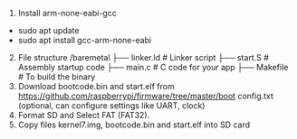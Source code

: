 1.	Install arm-none-eabi-gcc
-	sudo apt update
-	sudo apt install gcc-arm-none-eabi
2.	File structure 
/baremetal
  ├── linker.ld        # Linker script
  ├── start.S          # Assembly startup code
  ├── main.c           # C code for your app
  ├── Makefile         # To build the binary
3.	Download bootcode.bin and start.elf from  https://github.com/raspberrypi/firmware/tree/master/boot config.txt (optional, can configure settings like UART, clock)
4.	Format SD and Select FAT (FAT32).
5.	Copy files kernel7.img, bootcode.bin and start.elf into SD card
